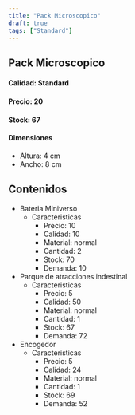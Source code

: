```yaml
---
title: "Pack Microscopico"
draft: true
tags: ["Standard"]
---
```

## Pack Microscopico
#### Calidad: Standard
#### Precio: 20
#### Stock: 67
#### Dimensiones
- Altura: 4 cm 
- Ancho: 8 cm
## Contenidos
- Bateria Miniverso
    - Caracteristicas
        - Precio: 10
        - Calidad: 10
        - Material: normal
        - Cantidad: 2
        - Stock: 70
        - Demanda: 10
- Parque de atracciones indestinal
    - Caracteristicas
        - Precio: 5
        - Calidad: 50
        - Material: normal
        - Cantidad: 1
        - Stock: 67
        - Demanda: 72
- Encogedor
    - Caracteristicas
        - Precio: 5
        - Calidad: 24
        - Material: normal
        - Cantidad: 1
        - Stock: 69
        - Demanda: 52
